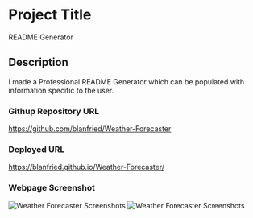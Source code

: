 # Project Title

README Generator

## Description

I made a Professional README Generator which can be populated with information specific to the user.

### Githup Repository URL
https://github.com/blanfried/Weather-Forecaster

### Deployed URL
https://blanfried.github.io/Weather-Forecaster/



### Webpage Screenshot
![Weather Forecaster Screenshots](./Assets/imgs/siteScreenshot(top).png)
![Weather Forecaster Screenshots](./Assets/imgs/siteScreenshot(bottom).png)